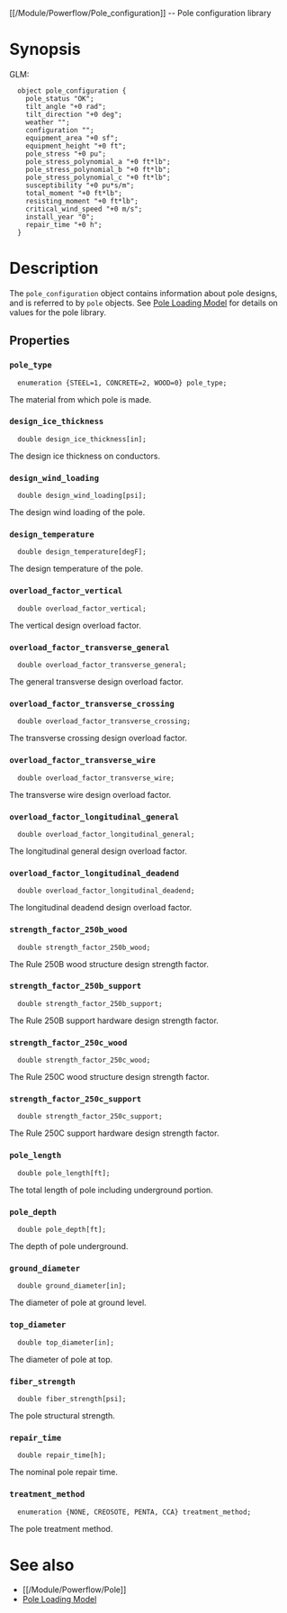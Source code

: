 [[/Module/Powerflow/Pole_configuration]] -- Pole configuration library

# Synopsis
GLM:
~~~
  object pole_configuration {
    pole_status "OK";
    tilt_angle "+0 rad";
    tilt_direction "+0 deg";
    weather "";
    configuration "";
    equipment_area "+0 sf";
    equipment_height "+0 ft";
    pole_stress "+0 pu";
    pole_stress_polynomial_a "+0 ft*lb";
    pole_stress_polynomial_b "+0 ft*lb";
    pole_stress_polynomial_c "+0 ft*lb";
    susceptibility "+0 pu*s/m";
    total_moment "+0 ft*lb";
    resisting_moment "+0 ft*lb";
    critical_wind_speed "+0 m/s";
    install_year "0";
    repair_time "+0 h";
  }
~~~

# Description

The `pole_configuration` object contains information about pole designs, and is referred to by `pole` objects.  See [Pole Loading Model](https://github.com/dchassin/gridlabd/raw/grip/powerflow/docs/pole_loading.pdf) for details on values for the pole library.

## Properties

### `pole_type`
~~~
  enumeration {STEEL=1, CONCRETE=2, WOOD=0} pole_type; 
~~~

The material from which pole is made.

### `design_ice_thickness`
~~~
  double design_ice_thickness[in]; 
~~~

The design ice thickness on conductors.

### `design_wind_loading`
~~~
  double design_wind_loading[psi]; 
~~~

The design wind loading of the pole.

### `design_temperature`
~~~
  double design_temperature[degF]; 
~~~

The design temperature of the pole.

### `overload_factor_vertical`
~~~
  double overload_factor_vertical; 
~~~

The vertical design overload factor.

### `overload_factor_transverse_general`
~~~
  double overload_factor_transverse_general; 
~~~

The general transverse design overload factor.

### `overload_factor_transverse_crossing`
~~~
  double overload_factor_transverse_crossing; 
~~~

The transverse crossing design overload factor.

### `overload_factor_transverse_wire`
~~~
  double overload_factor_transverse_wire; 
~~~

The transverse wire design overload factor.

### `overload_factor_longitudinal_general`
~~~
  double overload_factor_longitudinal_general; 
~~~

The longitudinal general design overload factor.

### `overload_factor_longitudinal_deadend`
~~~
  double overload_factor_longitudinal_deadend; 
~~~

The longitudinal deadend design overload factor.

### `strength_factor_250b_wood`
~~~
  double strength_factor_250b_wood; 
~~~

The Rule 250B wood structure design strength factor.

### `strength_factor_250b_support`
~~~
  double strength_factor_250b_support; 
~~~

The Rule 250B support hardware design strength factor.

### `strength_factor_250c_wood`
~~~
  double strength_factor_250c_wood; 
~~~

The Rule 250C wood structure design strength factor.

### `strength_factor_250c_support`
~~~
  double strength_factor_250c_support;
~~~

The Rule 250C support hardware design strength factor.

### `pole_length`
~~~
  double pole_length[ft]; 
~~~

The total length of pole including underground portion.

### `pole_depth`
~~~
  double pole_depth[ft]; 
~~~

The depth of pole underground.

### `ground_diameter`
~~~
  double ground_diameter[in]; 
~~~

The diameter of pole at ground level.

### `top_diameter`
~~~
  double top_diameter[in]; 
~~~

The diameter of pole at top.

### `fiber_strength`
~~~
  double fiber_strength[psi]; 
~~~

The pole structural strength.

### `repair_time`
~~~
  double repair_time[h]; 
~~~

The nominal pole repair time.

### `treatment_method`
~~~
  enumeration {NONE, CREOSOTE, PENTA, CCA} treatment_method; 
~~~

The pole treatment method.

# See also

* [[/Module/Powerflow/Pole]]
* [Pole Loading Model](https://github.com/dchassin/gridlabd/raw/grip/powerflow/docs/pole_loading.pdf)

